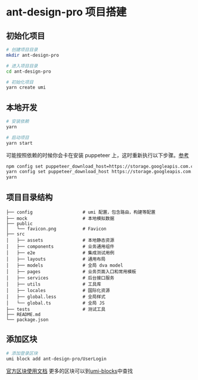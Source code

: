 # ant-design-pro 项目搭建

## 初始化项目

```bash
# 创建项目目录
mkdir ant-design-pro

# 进入项目目录
cd ant-design-pro

# 初始化项目
yarn create umi
```

## 本地开发

```bash
# 安装依赖
yarn

# 启动项目
yarn start
```

可能按照依赖的时候你会卡在安装 puppeteer 上，这时重新执行以下步骤。[参考](https://github.com/cnpm/cnpmjs.org/issues/1246)

```bash
npm config set puppeteer_download_host=https://storage.googleapis.com.cnpmjs.org
yarn config set puppeteer_download_host https://storage.googleapis.com.cnpmjs.org
yarn
```

## 项目目录结构

```
├── config                   # umi 配置，包含路由，构建等配置
├── mock                     # 本地模拟数据
├── public
│   └── favicon.png          # Favicon
├── src
│   ├── assets               # 本地静态资源
│   ├── components           # 业务通用组件
│   ├── e2e                  # 集成测试用例
│   ├── layouts              # 通用布局
│   ├── models               # 全局 dva model
│   ├── pages                # 业务页面入口和常用模板
│   ├── services             # 后台接口服务
│   ├── utils                # 工具库
│   ├── locales              # 国际化资源
│   ├── global.less          # 全局样式
│   └── global.ts            # 全局 JS
├── tests                    # 测试工具
├── README.md
└── package.json
```

## 添加区块

```bash
# 添加登录区块
umi block add ant-design-pro/UserLogin
```

[官方区块使用文档](https://umijs.org/zh/guide/block.html#%E4%BD%BF%E7%94%A8%E5%8C%BA%E5%9D%97)
更多的区块可以到[umi-blocks](https://github.com/umijs/umi-blocks)中查找

